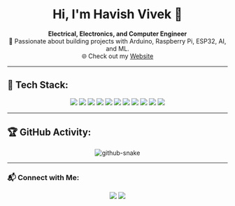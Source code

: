 <h1 align="center">Hi, I'm Havish Vivek 👋</h1>

<p align="center">
  <b>Electrical, Electronics, and Computer Engineer</b>  
  <br>
  🚀 Passionate about building projects with Arduino, Raspberry Pi, ESP32, AI, and ML.
  <br>
  🌐 Check out my <a href="https://havishvivek.github.io/" target="_blank">Website</a>
</p>

---

## 🚀 Tech Stack:

<p align="center">
  <img src="https://img.shields.io/badge/python-%2314354C.svg?style=for-the-badge&logo=python&logoColor=white" />
  <img src="https://img.shields.io/badge/Arduino-%2300979D.svg?style=for-the-badge&logo=arduino&logoColor=white" />
  <img src="https://img.shields.io/badge/Raspberry%20Pi-A22846?style=for-the-badge&logo=raspberry-pi&logoColor=white" />
  <img src="https://img.shields.io/badge/rust-%23000000.svg?style=for-the-badge&logo=rust&logoColor=white" />
  <img src="https://img.shields.io/badge/flutter-%2302569B.svg?style=for-the-badge&logo=flutter&logoColor=white" />
  <img src="https://img.shields.io/badge/html5-%23E34F26.svg?style=for-the-badge&logo=html5&logoColor=white" />
  <img src="https://img.shields.io/badge/node.js-6DA55F?style=for-the-badge&logo=node.js&logoColor=white" />
  <img src="https://img.shields.io/badge/vercel-%23000000.svg?style=for-the-badge&logo=vercel&logoColor=white" />
  <img src="https://img.shields.io/badge/AWS-%23FF9900.svg?style=for-the-badge&logo=amazon-aws&logoColor=white" />
  <img src="https://img.shields.io/badge/tailwindcss-%2338B2AC.svg?style=for-the-badge&logo=tailwind-css&logoColor=white" />
  <img src="https://img.shields.io/badge/Firebase-039BE5?style=for-the-badge&logo=Firebase&logoColor=white" />
</p>

---

## 🏆 GitHub Activity:

<p align="center">
  <picture>
    <source media="(prefers-color-scheme: dark)" srcset="https://raw.githubusercontent.com/tobiasmeyhoefer/tobiasmeyhoefer/output/github-snake-dark.svg" />
    <source media="(prefers-color-scheme: light)" srcset="https://raw.githubusercontent.com/tobiasmeyhoefer/tobiasmeyhoefer/output/github-snake.svg" />
    <img alt="github-snake" src="https://raw.githubusercontent.com/tobiasmeyhoefer/tobiasmeyhoefer/output/github-snake.svg" />
  </picture>
</p>

---

### 📬 Connect with Me:

<p align="center">
  <a href="https://havishvivek.github.io/" target="_blank"><img src="https://img.shields.io/badge/Website-181717?style=for-the-badge&logo=Google-Chrome&logoColor=white" /></a>
  <a href="https://github.com/havishvivek" target="_blank"><img src="https://img.shields.io/badge/GitHub-181717?style=for-the-badge&logo=github&logoColor=white" /></a>
</p>
